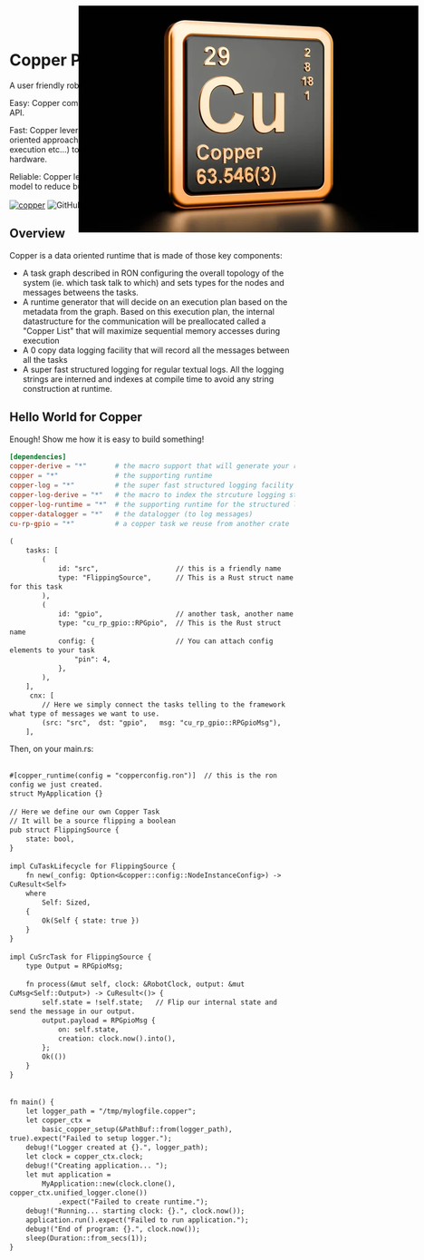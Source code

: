 <img src="https://github.com/copper-project/copper-rs/blob/master/doc/static/cu29.jpg?raw=true" alt="logo" style="position: absolute; top: 10px; right: 10px;" />

# Copper Project

A user friendly robotics framework to create fast and reliable robots.

Easy: Copper combines a high level configuration and a natural Rust first API.

Fast: Copper leverages the 0-cost abstraction features of Rust with a data oriented approach (ie. hardware friendly, no
allocation on head during the execution etc...) to achieve sub microsecond latency on commodity hardware.

Reliable: Copper leverages Rust's ownership, type system, and concurrency model to reduce bugs and ensure thread safety.

[![copper](https://github.com/gbin/copper-project/actions/workflows/general.yml/badge.svg)](https://github.com/gbin/copper-project/actions/workflows/general.yml)
![GitHub last commit](https://img.shields.io/github/last-commit/gbin/copper-project)
![](https://img.shields.io/badge/Rust-1.79+-orange.svg)
[![License](https://img.shields.io/badge/License-Apache_2.0-blue.svg)](https://opensource.org/licenses/Apache-2.0)

## Overview

Copper is a data oriented runtime that is made of those key components:

* A task graph described in RON configuring the overall topology of the system (ie. which task talk to which) and sets
  types for the nodes and messages betweens the tasks.
* A runtime generator that will decide on an execution plan based on the metadata from the graph. Based on this
  execution plan, the internal datastructure for the communication will be preallocated called a "Copper List" that will
  maximize sequential memory accesses during execution
* A 0 copy data logging facility that will record all the messages between all the tasks
* A super fast structured logging for regular textual logs. All the logging strings are interned and indexes at compile
  time to avoid any string construction at runtime.

## Hello World for Copper

Enough! Show me how it is easy to build something!

```toml
[dependencies]
copper-derive = "*"       # the macro support that will generate your robot runtime at compile time
copper = "*"              # the supporting runtime
copper-log = "*"          # the super fast structured logging facility
copper-log-derive = "*"   # the macro to index the strcuture logging statements at compile time
copper-log-runtime = "*"  # the supporting runtime for the structured logging
copper-datalogger = "*"   # the datalogger (to log messages)
cu-rp-gpio = "*"          # a copper task we reuse from another crate
```

```RON
(
    tasks: [
        (
            id: "src",                   // this is a friendly name
            type: "FlippingSource",      // This is a Rust struct name for this task
        ),
        (
            id: "gpio",                  // another task, another name
            type: "cu_rp_gpio::RPGpio",  // This is the Rust struct name
            config: {                    // You can attach config elements to your task
                "pin": 4,
            },
        ),
    ],
     cnx: [
        // Here we simply connect the tasks telling to the framework what type of messages we want to use. 
        (src: "src",  dst: "gpio",   msg: "cu_rp_gpio::RPGpioMsg"),
    ],    
```

Then, on your main.rs:

```rust,no_run

#[copper_runtime(config = "copperconfig.ron")]  // this is the ron config we just created.
struct MyApplication {}

// Here we define our own Copper Task
// It will be a source flipping a boolean
pub struct FlippingSource {
    state: bool,
}

impl CuTaskLifecycle for FlippingSource {
    fn new(_config: Option<&copper::config::NodeInstanceConfig>) -> CuResult<Self>
    where
        Self: Sized,
    {
        Ok(Self { state: true })
    }
}

impl CuSrcTask for FlippingSource {
    type Output = RPGpioMsg;

    fn process(&mut self, clock: &RobotClock, output: &mut CuMsg<Self::Output>) -> CuResult<()> {
        self.state = !self.state;   // Flip our internal state and send the message in our output.
        output.payload = RPGpioMsg {
            on: self.state,
            creation: clock.now().into(),
        };
        Ok(())
    }
}


fn main() {
    let logger_path = "/tmp/mylogfile.copper";
    let copper_ctx =
        basic_copper_setup(&PathBuf::from(logger_path), true).expect("Failed to setup logger.");
    debug!("Logger created at {}.", logger_path);
    let clock = copper_ctx.clock;
    debug!("Creating application... ");
    let mut application =
        MyApplication::new(clock.clone(), copper_ctx.unified_logger.clone())
            .expect("Failed to create runtime.");
    debug!("Running... starting clock: {}.", clock.now());
    application.run().expect("Failed to run application.");
    debug!("End of program: {}.", clock.now());
    sleep(Duration::from_secs(1));
}

```